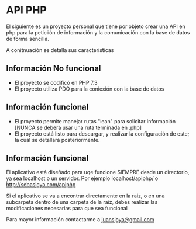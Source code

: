 # API PHP

El siguiente es un proyecto personal que tiene por objeto crear una API en php para la peticiión de información y la comunicación con la base de datos de forma sencilla.

A conitnuación se detalla sus características

## Información No funcional

- El proyecto se codificó en PHP 7.3
- El proyecto utiliza PDO para la coniexión con la base de datos

## Información funcional

- El proyecto permite manejar rutas "lean" para solicitar información [NUNCA se deberá usar una ruta terminada en .php]
- El proyecto está listo para descargar, y realizar la configuración de este; la cual se detallará posteriormente.

## Información funcional

El aplicativo está diseñado para uqe funcione SIEMPRE desde un directorio, ya sea localhost o un servidor. Por ejemplo localhost/apiphp/ o http://sebasjoya.com/apiphp

Si el aplicativo se va a encontrar directamente en la raiz, o en una subcarpeta dentro de una carpeta de la raiz, debes realizar las modificaciones necesarias para que sea funcional

Para mayor información contactarme a <juansjoya@gmail.com>
